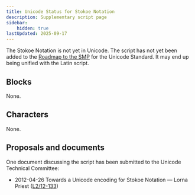 ```yaml
---
title: Unicode Status for Stokoe Notation
description: Supplementary script page
sidebar:
    hidden: true
lastUpdated: 2025-09-17
---
```


The Stokoe Notation is not yet in Unicode. The script has not yet been added to the [Roadmap to the SMP](http://www.unicode.org/roadmaps/smp/) for the Unicode Standard. It may end up being unified with the Latin script.

## Blocks

None.

## Characters

None.

## Proposals and documents

One document discussing the script has been submitted to the Unicode Technical Committee:
- 2012-04-26 Towards a Unicode encoding for Stokoe Notation — Lorna Priest ([L2/12-133](http://www.unicode.org/cgi-bin/GetMatchingDocs.pl?L2/12-133))

